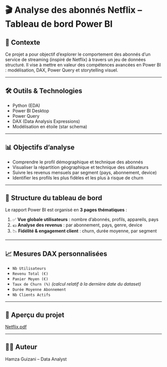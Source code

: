 # 🎬 Analyse des abonnés Netflix – Tableau de bord Power BI

## 📌 Contexte

Ce projet a pour objectif d’explorer le comportement des abonnés d’un service de streaming (inspiré de Netflix) à travers un jeu de données structuré. Il vise à mettre en valeur des compétences avancées en Power BI : modélisation, DAX, Power Query et storytelling visuel.

---

## 🛠️ Outils & Technologies

- Python (EDA)
- Power BI Desktop
- Power Query 
- DAX (Data Analysis Expressions)
- Modélisation en étoile (star schema)

---

## 📊 Objectifs d’analyse

- Comprendre le profil démographique et technique des abonnés
- Visualiser la répartition géographique et technique des utilisateurs
- Suivre les revenus mensuels par segment (pays, abonnement, device)
- Identifier les profils les plus fidèles et les plus à risque de churn

---

## 🧱 Structure du tableau de bord

Le rapport Power BI est organisé en **3 pages thématiques** :

1. ✅ **Vue globale utilisateurs** : nombre d’abonnés, profils, appareils, pays
2. 💶 **Analyse des revenus** : par abonnement, pays, genre, device
3. 📉 **Fidélité & engagement client** : churn, durée moyenne, par segment

---

## 📈 Mesures DAX personnalisées

- `Nb Utilisateurs`
- `Revenu Total (€)`
- `Panier Moyen (€)`
- `Taux de Churn (%)` *(calcul relatif à la dernière date du dataset)*
- `Durée Moyenne Abonnement`
- `Nb Clients Actifs`

---

## 📸 Aperçu du projet


[Netflix.pdf](https://github.com/user-attachments/files/21290963/Netflix.pdf)

---

## 👨‍💻 Auteur

Hamza Guizani – Data Analyst 
